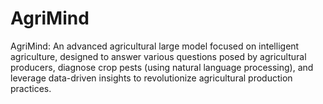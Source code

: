 # AgriMind
AgriMind: An advanced agricultural large model focused on intelligent agriculture, designed to answer various questions posed by agricultural producers, diagnose crop pests (using natural language processing), and leverage data-driven insights to revolutionize agricultural production practices.
